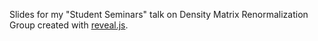 Slides for my "Student Seminars" talk on Density Matrix Renormalization Group
created with [reveal.js](https://github.com/hakimel/reveal.js).
